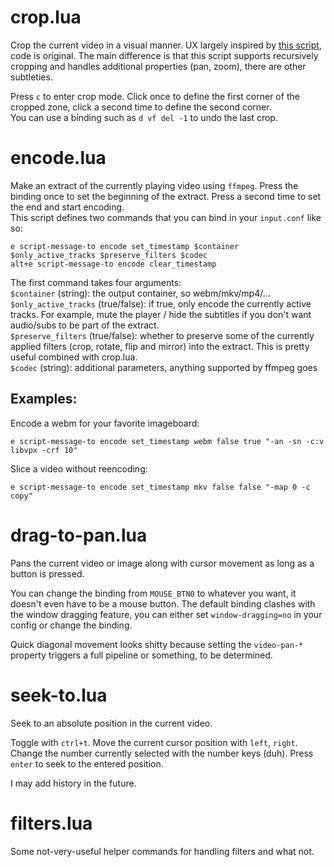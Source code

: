 # crop.lua

Crop the current video in a visual manner. UX largely inspired by [this script](https://github.com/aidanholm/mpv-easycrop), code is original. The main difference is that this script supports recursively cropping and handles additional properties (pan, zoom), there are other subtleties.

Press `c` to enter crop mode. Click once to define the first corner of the cropped zone, click a second time to define the second corner.  
You can use a binding such as `d vf del -1` to undo the last crop.

# encode.lua

Make an extract of the currently playing video using `ffmpeg`. Press the binding once to set the beginning of the extract. Press a second time to set the end and start encoding.  
This script defines two commands that you can bind in your `input.conf` like so:
```
e script-message-to encode set_timestamp $container $only_active_tracks $preserve_filters $codec
alt+e script-message-to encode clear_timestamp
```

The first command takes four arguments:  
`$container` (string): the output container, so webm/mkv/mp4/...  
`$only_active_tracks` (true/false): if true, only encode the currently active tracks. For example, mute the player / hide the subtitles if you don't want audio/subs to be part of the extract.  
`$preserve_filters` (true/false): whether to preserve some of the currently applied filters (crop, rotate, flip and mirror) into the extract. This is pretty useful combined with crop.lua.  
`$codec` (string): additional parameters, anything supported by ffmpeg goes  

## Examples:

Encode a webm for your favorite imageboard:
```
e script-message-to encode set_timestamp webm false true "-an -sn -c:v libvpx -crf 10"
```
Slice a video without reencoding:
```
e script-message-to encode set_timestamp mkv false false "-map 0 -c copy"
```

# drag-to-pan.lua

Pans the current video or image along with cursor movement as long as a button is pressed.

You can change the binding from `MOUSE_BTN0` to whatever you want, it doesn't even have to be a mouse button.
The default binding clashes with the window dragging feature, you can either set `window-dragging=no` in your config or change the binding.

Quick diagonal movement looks shitty because setting the `video-pan-*` property triggers a full pipeline or something, to be determined.

# seek-to.lua

Seek to an absolute position in the current video.

Toggle with `ctrl+t`. Move the current cursor position with `left`, `right`. Change the number currently selected with the number keys (duh). Press `enter` to seek to the entered position.

I may add history in the future.

# filters.lua

Some not-very-useful helper commands for handling filters and what not.
